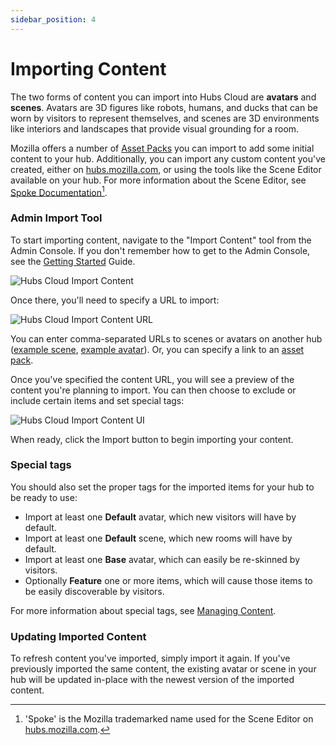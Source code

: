 ```yaml
---
sidebar_position: 4
---
```


# Importing Content

The two forms of content you can import into Hubs Cloud are **avatars** and **scenes**. Avatars are 3D figures like robots, humans, and ducks that can be worn by visitors to represent themselves, and scenes are 3D environments like interiors and landscapes that provide visual grounding for a room.

Mozilla offers a number of [Asset Packs](./asset-packs.md) you can import to add some initial content to your hub. Additionally, you can import any custom content you've created, either on [hubs.mozilla.com](https://hubs.mozilla.com), or using the tools like the Scene Editor available on your hub. For more information about the Scene Editor, see [Spoke Documentation](/creators/spoke/create-project.md)[^1].

### Admin Import Tool

To start importing content, navigate to the "Import Content" tool from the Admin Console. If you don't remember how to get to the Admin Console, see the [Getting Started](./getting-started.md) Guide.

[^1]: 'Spoke' is the Mozilla trademarked name used for the Scene Editor on [hubs.mozilla.com](https://hubs.mozilla.com).

![Hubs Cloud Import Content](/img/hubs-cloud-import-content.jpeg)

Once there, you'll need to specify a URL to import:

![Hubs Cloud Import Content URL](/img/hubs-cloud-import-content-url.jpeg)

You can enter comma-separated URLs to scenes or avatars on another hub ([example scene](https://hubs.mozilla.com/scenes/rWgv5zN/winter-cheer), [example avatar](https://hubs.mozilla.com/avatars/PcJ8Sxb)). Or, you can specify a link to an [asset pack](./asset-packs.md).

Once you've specified the content URL, you will see a preview of the content you're planning to import. You can then choose to exclude or include certain items and set special tags:

![Hubs Cloud Import Content UI](/img/hubs-cloud-import-ui.jpeg)

When ready, click the Import button to begin importing your content.

### Special tags

You should also set the proper tags for the imported items for your hub to be ready to use:

- Import at least one **Default** avatar, which new visitors will have by default.
- Import at least one **Default** scene, which new rooms will have by default.
- Import at least one **Base** avatar, which can easily be re-skinned by visitors.
- Optionally **Feature** one or more items, which will cause those items to be easily discoverable by visitors.

For more information about special tags, see [Managing Content](./managing-content.md).

### Updating Imported Content

To refresh content you've imported, simply import it again. If you've previously imported the same content, the existing avatar or scene in your hub will be updated in-place with the newest version of the imported content.
